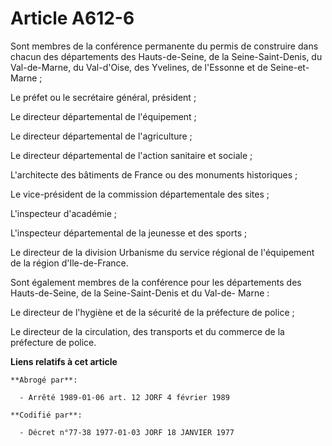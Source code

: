 # Article A612-6

Sont membres de la conférence permanente du permis de construire dans chacun des départements des Hauts-de-Seine, de la
Seine-Saint-Denis, du Val-de-Marne, du Val-d'Oise, des Yvelines, de l'Essonne et de Seine-et-Marne ;

Le préfet ou le secrétaire général, président ;

Le directeur départemental de l'équipement ;

Le directeur départemental de l'agriculture ;

Le directeur départemental de l'action sanitaire et sociale ;

L'architecte des bâtiments de France ou des monuments historiques ;

Le vice-président de la commission départementale des sites ;

L'inspecteur d'académie ;

L'inspecteur départemental de la jeunesse et des sports ;

Le directeur de la division Urbanisme du service régional de l'équipement de la région d'Ile-de-France.

Sont également membres de la conférence pour les départements des Hauts-de-Seine, de la Seine-Saint-Denis et du Val-de-
Marne :

Le directeur de l'hygiène et de la sécurité de la préfecture de police ;

Le directeur de la circulation, des transports et du commerce de la préfecture de police.

**Liens relatifs à cet article**

	**Abrogé par**:

	  - Arrêté 1989-01-06 art. 12 JORF 4 février 1989

	**Codifié par**:

	  - Décret n°77-38 1977-01-03 JORF 18 JANVIER 1977
